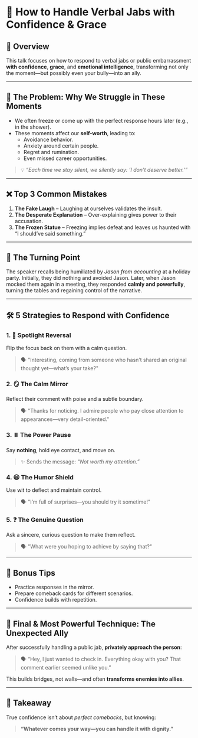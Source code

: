 # 💬 **How to Handle Verbal Jabs with Confidence & Grace**

## 🎯 **Overview**
This talk focuses on how to respond to verbal jabs or public embarrassment **with confidence**, **grace**, and **emotional intelligence**, transforming not only the moment—but possibly even your bully—into an ally.

---

## 🧠 **The Problem: Why We Struggle in These Moments**
- We often freeze or come up with the perfect response hours later (e.g., in the shower).
- These moments affect our **self-worth**, leading to:
  - Avoidance behavior.
  - Anxiety around certain people.
  - Regret and rumination.
  - Even missed career opportunities.

> 💡 *“Each time we stay silent, we silently say: ‘I don’t deserve better.’”*

---

## ❌ **Top 3 Common Mistakes**
1. **The Fake Laugh** – Laughing at ourselves validates the insult.
2. **The Desperate Explanation** – Over-explaining gives power to their accusation.
3. **The Frozen Statue** – Freezing implies defeat and leaves us haunted with “I should’ve said something.”

---

## 🔁 **The Turning Point**
The speaker recalls being humiliated by *Jason from accounting* at a holiday party. Initially, they did nothing and avoided Jason. Later, when Jason mocked them again in a meeting, they responded **calmly and powerfully**, turning the tables and regaining control of the narrative.

---

## 🛠️ **5 Strategies to Respond with Confidence**

### 1. 🔦 **Spotlight Reversal**
Flip the focus back on them with a calm question.
> 🗣️ "Interesting, coming from someone who hasn’t shared an original thought yet—what’s your take?"

### 2. 🪞 **The Calm Mirror**
Reflect their comment with poise and a subtle boundary.
> 🗣️ "Thanks for noticing. I admire people who pay close attention to appearances—very detail-oriented."

### 3. ⏸️ **The Power Pause**
Say **nothing**, hold eye contact, and move on.
> ✨ Sends the message: *“Not worth my attention.”*

### 4. 😄 **The Humor Shield**
Use wit to deflect and maintain control.
> 🗣️ "I’m full of surprises—you should try it sometime!"

### 5. ❓ **The Genuine Question**
Ask a sincere, curious question to make them reflect.
> 🗣️ "What were you hoping to achieve by saying that?"

---

## 🧪 **Bonus Tips**
- Practice responses in the mirror.
- Prepare comeback cards for different scenarios.
- Confidence builds with repetition.

---

## 🎁 **Final & Most Powerful Technique: The Unexpected Ally**
After successfully handling a public jab, **privately approach the person**:
> 🗣️ “Hey, I just wanted to check in. Everything okay with you? That comment earlier seemed unlike you.”

This builds bridges, not walls—and often **transforms enemies into allies**.

---

## 🌱 **Takeaway**
True confidence isn’t about *perfect comebacks*, but knowing:
> **“Whatever comes your way—you can handle it with dignity.”**
